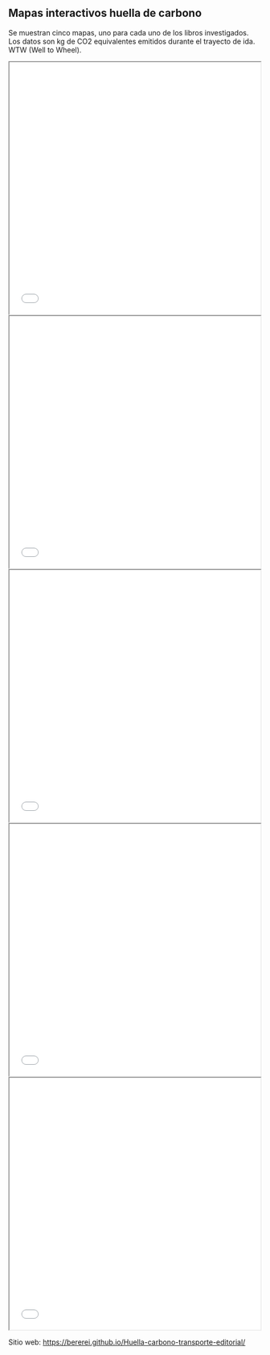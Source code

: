 ## Mapas interactivos huella de carbono

Se muestran cinco mapas, uno para cada uno de los libros investigados.
Los datos son kg de CO2 equivalentes emitidos durante el trayecto de ida. 
WTW (Well to Wheel). 


<iframe src="mapa_niebla.html" width="500" height="500"></iframe>


<iframe src="mapa_isla.html" width="500" height="500"></iframe>


<iframe src="mapa_mundo.html" width="500" height="500"></iframe>


<iframe src="mapa_historia.html" width="500" height="500"></iframe>


<iframe src="mapa_flora.html" width="500" height="500"></iframe>


Sitio web: https://bererei.github.io/Huella-carbono-transporte-editorial/

